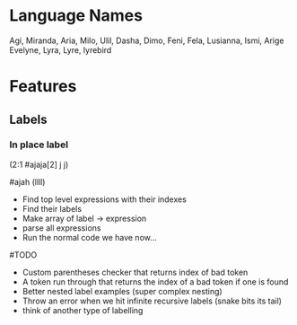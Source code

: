 # Language Names

Agi, Miranda, Aria, Milo, Ulil, Dasha, Dimo, Feni, Fela, Lusianna, Ismi, Arige
Evelyne, Lyra, Lyre, lyrebird

# Features

## Labels

### In place label

(2:1 #ajaja[2] j j)

#ajah (llll)

- Find top level expressions with their indexes
- Find their labels
- Make array of label -> expression
- parse all expressions
- Run the normal code we have now...

#TODO

- Custom parentheses checker that returns index of bad token
- A token run through that returns the index of a bad token if one is found
- Better nested label examples (super complex nesting)
- Throw an error when we hit infinite recursive labels (snake bits its tail)
- think of another type of labelling
